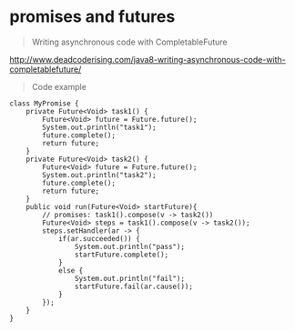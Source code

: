 # promises and futures

> Writing asynchronous code with CompletableFuture

http://www.deadcoderising.com/java8-writing-asynchronous-code-with-completablefuture/

> Code example

```
class MyPromise {
    private Future<Void> task1() {
        Future<Void> future = Future.future();
        System.out.println("task1");
        future.complete();
        return future;
    }
    private Future<Void> task2() {
        Future<Void> future = Future.future();
        System.out.println("task2");
        future.complete();
        return future;
    }
    public void run(Future<Void> startFuture){
        // promises: task1().compose(v -> task2())
        Future<Void> steps = task1().compose(v -> task2());
        steps.setHandler(ar -> {
            if(ar.succeeded()) {
                System.out.println("pass");
                startFuture.complete();
            }
            else {
                System.out.println("fail");
                startFuture.fail(ar.cause());
            }
        });
    }
}
```
